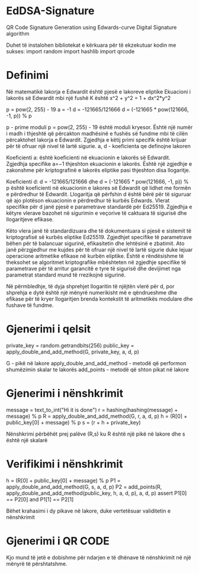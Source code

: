 # EdDSA-Signature
QR Code Signature Generation using Edwards-curve Digital Signature algorithm

Duhet të instalohen bibliotekat e kërkuara për të ekzekutuar kodin me sukses:
import random
import hashlib
import qrcode

# Definimi
Në matematikë lakorja e Edwardit është pjesë e lakoreve eliptike
Ekuacioni i lakorës së Edwardit mbi një fushë K është x^2 + y^2 = 1 + dx^2*y^2

p = pow(2, 255) - 19
a = -1
d = -121665/121666
d = (-121665 * pow(121666, -1, p)) % p

p - prime moduli
p = pow(2, 255) - 19 është moduli kryesor. Është një numër i madh i thjeshtë që përcakton madhësinë e fushës së fundme mbi të cilën përcaktohet lakorja e Edwardit. Zgjedhja e këtij primi specifik është krijuar për të ofruar një nivel të lartë sigurie.
a, d - koeficienta qe definojne lakoren

Koeficienti a: është koeficienti në ekuacionin e lakorës së Edwardit. Zgjedhja specifike a=−1 thjeshton ekuacionin e lakorës. Është një zgjedhje e zakonshme për kriptografinë e lakorës eliptike pasi thjeshton disa llogaritje.

Koeficienti d: 
d = -121665/121666 dhe d = (-121665 * pow(121666, -1, p)) % p është koeficienti në ekuacionin e lakores së  Edwardit që lidhet me formën e përdredhur të Edwardit. Llogaritja që përfshin d është bërë për të siguruar që ajo plotëson ekuacionin e përdredhur të kurbës Edwards.
Vlerat specifike për d janë pjesë e parametrave standardë për Ed25519. Zgjedhja e këtyre vlerave bazohet në sigurimin e veçorive të caktuara të sigurisë dhe llogaritjeve efikase.

Këto vlera janë të standardizuara dhe të dokumentuara si pjesë e sistemit të kriptografisë së kurbës eliptike Ed25519. Zgjedhjet specifike të parametrave bëhen për të balancuar sigurinë, efikasitetin dhe lehtësinë e zbatimit. Ato janë përzgjedhur me kujdes për të ofruar një nivel të lartë sigurie duke lejuar operacione aritmetike efikase në kurbën eliptike. Është e rëndësishme të theksohet se algoritmet kriptografike mbështeten në zgjedhje specifike të parametrave për të arritur garancitë e tyre të sigurisë dhe devijimet nga parametrat standard mund të rrezikojnë sigurinë.

Në përmbledhje, të dyja shprehjet llogaritin të njëjtën vlerë për d, por shprehja e dytë është një mënyrë numerikisht më e qëndrueshme dhe efikase për të kryer llogaritjen brenda kontekstit të aritmetikës modulare dhe fushave të fundme.

# Gjenerimi i qelsit
private_key = random.getrandbits(256)
public_key = apply_double_and_add_method(G, private_key, a, d, p)

G - pikë në lakore
apply_double_and_add_method - metodë që performon shumëzimin skalar te lakorës
add_points - metodë që shton pikat në lakore

# Gjenerimi i nënshkrimit
message = text_to_int("Hi it is done")
r = hashing(hashing(message) + message) % p
R = apply_double_and_add_method(G, r, a, d, p)
h = (R[0] + public_key[0] + message) % p
s = (r + h + private_key)

Nënshkrimi përbëhët prej palëve (R,s) ku R është një pikë në lakore dhe s është një skalarë

# Verifikimi i nënshkrimit
h = (R[0] + public_key[0] + message) % p
P1 = apply_double_and_add_method(G, s, a, d, p)
P2 = add_points(R, apply_double_and_add_method(public_key, h, a, d, p), a, d, p)
assert P1[0] == P2[0] and P1[1] == P2[1]

Bëhet krahasimi i dy pikave në lakore, duke vertetësuar validitetin e nënshkrimit

# Gjenerimi i QR CODE
Kjo mund të jetë e dobishme për ndarjen e të dhënave të nënshkrimit në një mënyrë të përshtatshme.
